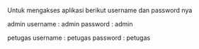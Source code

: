 Untuk mengakses aplikasi berikut username dan password nya

admin
username : admin
password : admin

petugas
username : petugas
password : petugas
